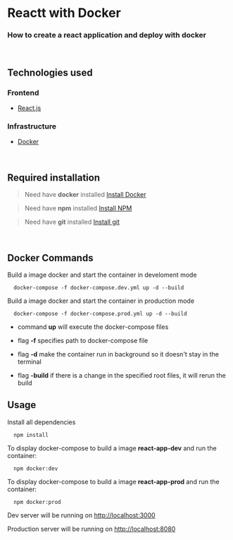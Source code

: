 # Reactt with Docker

### How to create a react application and deploy with docker

<br />

## Technologies used

### Frontend

- [React.js](https://pt-br.reactjs.org/)

### Infrastructure

- [Docker](https://docs.docker.com/engine/install/ubuntu/)

<br />

## Required installation

> Need have **docker** installed [Install Docker](https://docs.docker.com/engine/install/ubuntu/)

> Need have **npm** installed [Install NPM](https://nodejs.org/en/)

> Need have **git** installed [Install git](https://git-scm.com/downloads)

<br />

## Docker Commands

Build a image docker and start the container in develoment mode

```
  docker-compose -f docker-compose.dev.yml up -d --build
```

Build a image docker and start the container in production mode

```
  docker-compose -f docker-compose.prod.yml up -d --build
```

- command **up** will execute the docker-compose files

- flag **-f** specifies path to docker-compose file

- flag **-d** make the container run in background so it doesn't stay in the terminal

- flag **-build** if there is a change in the specified root files, it will rerun the build

## Usage

Install all dependencies

```
  npm install
```

To display docker-compose to build a image **react-app-dev** and run the container:

```
  npm docker:dev
```

To display docker-compose to build a image **react-app-prod** and run the container:

```
  npm docker:prod
```

Dev server will be running on [http://localhost:3000](http://localhost:3000)

Production server will be running on [http://localhost:8080](http://localhost:8080)
